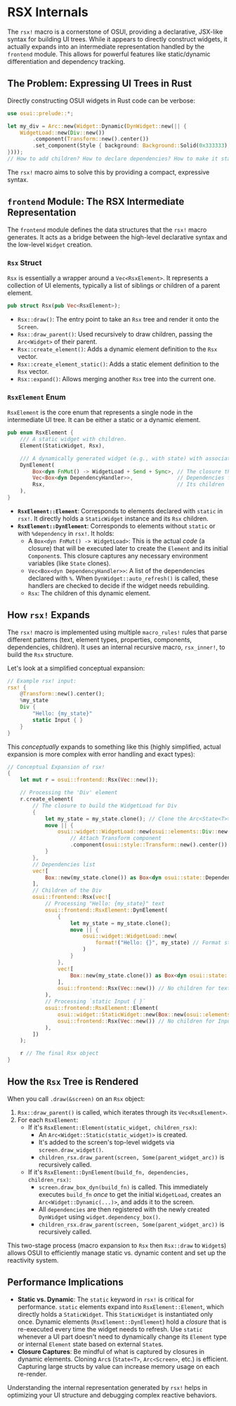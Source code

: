 # RSX Internals

The `rsx!` macro is a cornerstone of OSUI, providing a declarative, JSX-like syntax for building UI trees. While it appears to directly construct widgets, it actually expands into an intermediate representation handled by the `frontend` module. This allows for powerful features like static/dynamic differentiation and dependency tracking.

## The Problem: Expressing UI Trees in Rust

Directly constructing OSUI widgets in Rust code can be verbose:

```rust
use osui::prelude::*;

let my_div = Arc::new(Widget::Dynamic(DynWidget::new(|| {
    WidgetLoad::new(Div::new())
        .component(Transform::new().center())
        .set_component(Style { background: Background::Solid(0x333333), foreground: Some(0xFFFFFF) })
})));
// How to add children? How to declare dependencies? How to make it static?
```

The `rsx!` macro aims to solve this by providing a compact, expressive syntax.

## `frontend` Module: The RSX Intermediate Representation

The `frontend` module defines the data structures that the `rsx!` macro generates. It acts as a bridge between the high-level declarative syntax and the low-level `Widget` creation.

### `Rsx` Struct

`Rsx` is essentially a wrapper around a `Vec<RsxElement>`. It represents a collection of UI elements, typically a list of siblings or children of a parent element.

```rust
pub struct Rsx(pub Vec<RsxElement>);
```

*   `Rsx::draw()`: The entry point to take an `Rsx` tree and render it onto the `Screen`.
*   `Rsx::draw_parent()`: Used recursively to draw children, passing the `Arc<Widget>` of their parent.
*   `Rsx::create_element()`: Adds a dynamic element definition to the `Rsx` vector.
*   `Rsx::create_element_static()`: Adds a static element definition to the `Rsx` vector.
*   `Rsx::expand()`: Allows merging another `Rsx` tree into the current one.

### `RsxElement` Enum

`RsxElement` is the core enum that represents a single node in the intermediate UI tree. It can be either a static or a dynamic element.

```rust
pub enum RsxElement {
    /// A static widget with children.
    Element(StaticWidget, Rsx),

    /// A dynamically generated widget (e.g., with state) with associated dependencies and children.
    DynElement(
        Box<dyn FnMut() -> WidgetLoad + Send + Sync>, // The closure that builds the WidgetLoad
        Vec<Box<dyn DependencyHandler>>,              // Dependencies for dynamic updates
        Rsx,                                          // Its children
    ),
}
```

*   **`RsxElement::Element`**: Corresponds to elements declared with `static` in `rsx!`. It directly holds a `StaticWidget` instance and its `Rsx` children.
*   **`RsxElement::DynElement`**: Corresponds to elements without `static` or with `%dependency` in `rsx!`. It holds:
    *   A `Box<dyn FnMut() -> WidgetLoad>`: This is the actual *code* (a closure) that will be executed later to create the `Element` and its initial `Component`s. This closure captures any necessary environment variables (like `State` clones).
    *   `Vec<Box<dyn DependencyHandler>>`: A list of the dependencies declared with `%`. When `DynWidget::auto_refresh()` is called, these handlers are checked to decide if the widget needs rebuilding.
    *   `Rsx`: The children of this dynamic element.

## How `rsx!` Expands

The `rsx!` macro is implemented using multiple `macro_rules!` rules that parse different patterns (text, element types, properties, components, dependencies, children). It uses an internal recursive macro, `rsx_inner!`, to build the `Rsx` structure.

Let's look at a simplified conceptual expansion:

```rust
// Example rsx! input:
rsx! {
    @Transform::new().center();
    %my_state
    Div {
        "Hello: {my_state}"
        static Input { }
    }
}
```

This *conceptually* expands to something like this (highly simplified, actual expansion is more complex with error handling and exact types):

```rust
// Conceptual Expansion of rsx!
{
    let mut r = osui::frontend::Rsx(Vec::new());

    // Processing the 'Div' element
    r.create_element(
        // The closure to build the WidgetLoad for Div
        {
            let my_state = my_state.clone(); // Clone the Arc<State<T>> for capture
            move || {
                osui::widget::WidgetLoad::new(osui::elements::Div::new())
                    // Attach Transform component
                    .component(osui::style::Transform::new().center())
            }
        },
        // Dependencies list
        vec![
            Box::new(my_state.clone()) as Box<dyn osui::state::DependencyHandler>
        ],
        // Children of the Div
        osui::frontend::Rsx(vec![
            // Processing "Hello: {my_state}" text
            osui::frontend::RsxElement::DynElement(
                {
                    let my_state = my_state.clone();
                    move || {
                        osui::widget::WidgetLoad::new(
                            format!("Hello: {}", my_state) // Format string dynamically
                        )
                    }
                },
                vec![
                    Box::new(my_state.clone()) as Box<dyn osui::state::DependencyHandler>
                ],
                osui::frontend::Rsx(Vec::new()) // No children for text
            ),
            // Processing `static Input { }`
            osui::frontend::RsxElement::Element(
                osui::widget::StaticWidget::new(Box::new(osui::elements::Input::new())),
                osui::frontend::Rsx(Vec::new()) // No children for Input here
            ),
        ])
    );

    r // The final Rsx object
}
```

## How the `Rsx` Tree is Rendered

When you call `.draw(&screen)` on an `Rsx` object:

1.  `Rsx::draw_parent()` is called, which iterates through its `Vec<RsxElement>`.
2.  For each `RsxElement`:
    *   If it's `RsxElement::Element(static_widget, children_rsx)`:
        *   An `Arc<Widget::Static(static_widget)>` is created.
        *   It's added to the screen's top-level widgets via `screen.draw_widget()`.
        *   `children_rsx.draw_parent(screen, Some(parent_widget_arc))` is recursively called.
    *   If it's `RsxElement::DynElement(build_fn, dependencies, children_rsx)`:
        *   `screen.draw_box_dyn(build_fn)` is called. This immediately executes `build_fn` *once* to get the initial `WidgetLoad`, creates an `Arc<Widget::Dynamic(...)>`, and adds it to the screen.
        *   All `dependencies` are then registered with the newly created `DynWidget` using `widget.dependency_box()`.
        *   `children_rsx.draw_parent(screen, Some(parent_widget_arc))` is recursively called.

This two-stage process (macro expansion to `Rsx` then `Rsx::draw` to `Widget`s) allows OSUI to efficiently manage static vs. dynamic content and set up the reactivity system.

## Performance Implications

*   **Static vs. Dynamic**: The `static` keyword in `rsx!` is critical for performance. `static` elements expand into `RsxElement::Element`, which directly holds a `StaticWidget`. This `StaticWidget` is instantiated only once. Dynamic elements (`RsxElement::DynElement`) hold a *closure* that is re-executed every time the widget needs to refresh. Use `static` whenever a UI part doesn't need to dynamically change its `Element` type or internal `Element` state based on external `State`s.
*   **Closure Captures**: Be mindful of what is captured by closures in dynamic elements. Cloning `Arc`s (`State<T>`, `Arc<Screen>`, etc.) is efficient. Capturing large structs by value can increase memory usage on each re-render.

Understanding the internal representation generated by `rsx!` helps in optimizing your UI structure and debugging complex reactive behaviors.



